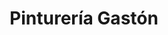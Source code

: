 ---
title: "Pinturería Gastón"
url: /ciudad-autonoma-de-buenos-aires/pintureria-gaston/
shop: Farben
---